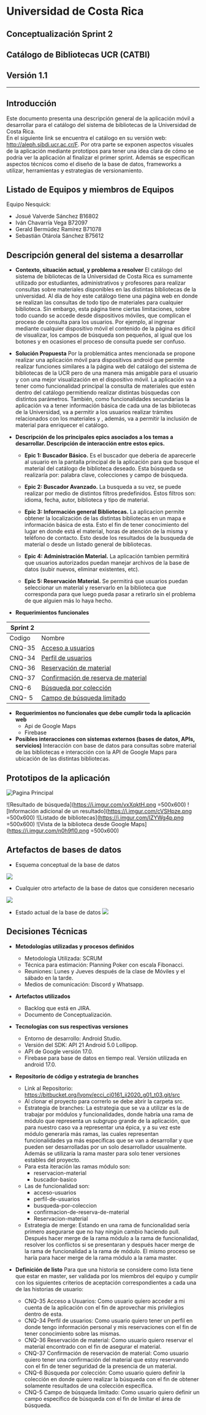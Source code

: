 # Universidad de Costa Rica

## Conceptualización Sprint 2

## Catálogo de Bibliotecas UCR (CATBI)

## Versión 1.1


---

## Introducción
Este documento presenta una descripción general de la aplicación móvil a desarrollar para el catálogo del sistema de bibliotecas de la Universidad de Costa Rica.  
En el siguiente link se encuentra el catálogo en su versión web: http://aleph.sibdi.ucr.ac.cr/F. 
Por otra parte se exponen aspectos visuales de la aplicación mediante prototipos para tener una idea clara de cómo se podría ver la aplicación al finalizar el primer sprint. 
Además se especifican aspectos técnicos como el diseño de la base de datos, frameworks a utilizar, herramientas y estrategias de versionamiento.

## Listado de Equipos y miembros de Equipos
Equipo Nesquick:

* Josué Valverde Sánchez B16802
* Iván Chavarría Vega B72097
* Gerald Bermúdez Ramírez B71078
* Sebastián Otárola Sánchez B75612



## Descripción general del sistema a desarrollar

* **Contexto, situación actual, y problema a resolver**
El catálogo del sistema de bibliotecas de la Universidad de Costa Rica es sumamente utilizado por estudiantes, administrativos y profesores para realizar consultas sobre materiales disponibles en las distintas bibliotecas de la universidad.
Al día de hoy este catálogo tiene una página web en donde se realizan las consultas de todo tipo de materiales para cualquier biblioteca. Sin embargo, esta página tiene ciertas limitaciones, sobre todo cuando se accede desde dispositivos móviles, que complican el proceso de consulta para los usuarios. Por ejemplo, al ingresar mediante cualquier dispositivo móvil el contenido de la página es difícil de visualizar, los campos de búsqueda son pequeños, al igual que los botones y en ocasiones el proceso de consulta puede ser confuso.

- **Solución Propuesta**
Por la problemática antes mencionada se propone realizar una aplicación móvil para dispositivos android que permite realizar funciones similares a la página web del catálogo del sistema de bibliotecas de la UCR pero de una manera más amigable para el usuario y con una mejor visualización en el dispositivo móvil. La aplicación va a tener como funcionalidad principal la consulta de materiales que estén dentro del catálogo permitiendo realizar distintas búsquedas con distintos parámetros. También, como funcionalidades secundarias la aplicación va a tener información básica de cada una de las bibliotecas de la Universidad, va a permitir a los usuarios realizar trámites relacionados con los materiales y , además, va a permitir la inclusión de material para enriquecer el catálogo. 

* **Descripción de los principales epics asociados a los temas a desarrollar. Descripción de interacción entre estos epics.**

    * **Epic 1: Buscador Básico.** Es el buscador que deberia   de aparecerle al usuario en la pantalla principal de la aplicación para que busque el material del catálogo de biblioteca deseado. Esta búsqueda se realizaría por: palabra clave, colecciones  y campo de búsqueda.

    * **Epic 2: Buscador Avanzado.** La busqueda a su vez, se puede realizar por medio de distintos filtros predefinidos. Estos filtros son: idioma, fecha, autor, biblioteca y tipo de material.


    * **Epic 3: Información general Bibliotecas.** La aplicacion permite obtener la localización de las distintas bibliotecas en un mapa e información básica de esta. Esto el fin de tener conocimiento del lugar en donde está el material, horas de atención de la misma y teléfono de contacto. Esto desde los resultados de la busqueda de material o desde un listado general de bibliotecas.
     
    * **Epic 4: Administración Material.** La aplicación tambien permitirá que usuarios autorizados puedan manejar archivos de la base de datos (subir nuevos, eliminar existentes, etc). 
    
    * **Epic 5: Reservación Material.** Se permitirá que usuarios puedan seleccionar un materíal y reservarlo en la biblioteca que corresponda para que luego pueda pasar a retirarlo sin el problema de que alguien más lo haya hecho.
    
    
* **Requerimientos funcionales**


| Sprint 2 |   |
| -------- |----------------|
| Codigo   |   Nombre  |
| CNQ-35    |            [Acceso a usuarios](http://10.1.4.22:8080/browse/CNQ-35)|
| CNQ-34    |          [Perfil de usuarios](http://10.1.4.22:8080/browse/CNQ-34)          |
| CNQ-36    |         [Reservación de material](http://10.1.4.22:8080/browse/CNQ-36)         |
| CNQ-37    |            [Confirmación de reserva de material](http://10.1.4.22:8080/browse/CNQ-37) |
| CNQ-6    | [Búsqueda por colección](http://10.1.4.22:8080/browse/CNQ-6) |
| CNQ- 5  |       [Campo de búsqueda limitado](http://10.1.4.22:8080/browse/CNQ-5)        |


 

* **Requerimientos no funcionales que debe cumplir toda la aplicación web**
    * Api de Google Maps
    * Firebase
* **Posibles interacciones con sistemas externos (bases de datos, APIs, servicios)**
Interacción con base de datos para consultas sobre material de las bibliotecas e interacción con la API de Google Maps para ubicación de las distintas bibliotecas.

## Prototipos de la aplicación
![Pagina Principal](https://i.imgur.com/c6li8hb.png)

![Resultado de búsqueda](https://i.imgur.com/vxXqktH.png =500x600)
![Información adicional de un resultado](https://i.imgur.com/cVSHpze.png =500x600)
![Listado de bibliotecas](https://i.imgur.com/IZYWg4p.png =500x600)
![Vista de la biblioteca desde Google Maps](https://i.imgur.com/n0h9fl0.png =500x600)



## Artefactos de bases de datos
* Esquema conceptual de la base de datos

![](https://i.imgur.com/iWEpoLQ.png)

* Cualquier otro artefacto de la base de datos que consideren necesario

![](https://i.imgur.com/yJAoEif.png)
* Estado actual de la base de datos 
![](https://i.imgur.com/hZ0lmTn.png)



## Decisiones Técnicas
* **Metodologías utilizadas y procesos definidos**
    * Metodología Utilizada: SCRUM
    * Técnica para estimación: Planning Poker con escala Fibonacci.
    * Reuniones: Lunes y Jueves después de la clase de Móviles y el sábado en la tarde.
    * Medios de comunicación: Discord y Whatsapp.
* **Artefactos utilizados**
    * Backlog que está en JIRA.
    * Documento de Conceptualización.
* **Tecnologías con sus respectivas versiones**
    * Entorno de desarrollo: Android Studio.
    * Versión del SDK: API 21 Android 5.0 Lollipop.
    * API de Google versión 17.0.
    * Firebase para base de datos en tiempo real. Versión utilizada en android 17.0.
* **Repositorio de código y estrategia de branches**
    * Link al Repositorio: https://bitbucket.org/lyonv/ecci_ci0161_ii2020_g01_t03.git/src
    * Al clonar el proyecto para correrlo se debe abrir la carpeta src.
    * Estrategia de branches: La estrategia que se va a utilizar es la de trabajar por módulos y funcionalidades, donde habría una rama de módulo que representa un subgrupo grande de la aplicación, que para nuestro caso va a representar una épica, y a su vez este módulo generaría más ramas, las cuales representan funcionalidades ya más específicas que se van a desarrollar y que pueden ser desarrolladas por un solo desarrollador usualmente. Además se utilizaría la rama master para solo tener versiones estables del proyecto.
    * Para esta iteración las ramas módulo son:
         * reservacion-material 
         * buscador-basico 
    * Las de funcionalidad son:
         * acceso-usuarios
         * perfil-de-usuarios
         * busqueda-por-coleccion
         * confirmacion-de-reserva-de-material
         * Reservacion-material
    * Estrategia de merge: Estando en una rama de funcionalidad sería primero asegurarse que no hay ningún cambio haciendo pull. Después hacer merge de la rama módulo a la rama de funcionalidad, resolver los conflictos si se presentaran y después hacer merge de la rama de funcionalidad a la rama de módulo. El mismo proceso se haría para hacer merge de la rama módulo a la rama master.

* **Definición de listo**
    Para que una historia se considere como lista tiene que estar en master, ser validada por los miembros del equipo y cumplir con los siguientes criterios de aceptación correspondientes a cada una de las historias de usuario:
    * CNQ-35 Acceso a Usuarios: Como usuario quiero acceder a mi cuenta de la aplicación con el fin de aprovechar mis privilegios dentro de esta.
    * CNQ-34 Perfil de usuarios: Como usuario quiero tener un perfil en donde tengo información personal y mis reservaciones con el fin de tener conocimiento sobre las mismas.
    * CNQ-36 Reservación de material: Como usuario quiero reservar el material encontrado con el fin de  asegurar el material.
    * CNQ-37 Confirmación de reservación de material: Como usuario quiero tener una confirmación del material que estoy reservando con el fin de tener seguridad de la presencia de un material.
    * CNQ-6 Búsqueda por colección: Como usuario quiero definir la colección en donde quiero realizar la búsqueda con el fin de obtener solamente resultados de una colección específica.
    * CNQ-5 Campo de búsqueda limitado: Como usuario quiero definir un campo específico de búsqueda con el fin de limitar el área de búsqueda.